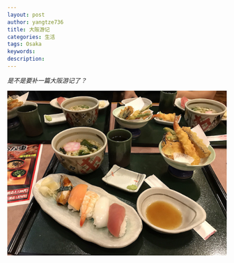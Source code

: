 ```yaml
---
layout: post
author: yangtze736
title: 大阪游记
categories: 生活
tags: Osaka
keywords:
description:
---
```


*是不是要补一篇大阪游记了？*


![1](/public/img/food/sushi.jpg)


